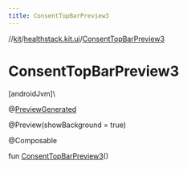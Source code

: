 ```yaml
---
title: ConsentTopBarPreview3
---
```

//[kit](../../index.html)/[healthstack.kit.ui](index.html)/[ConsentTopBarPreview3](-consent-top-bar-preview3.html)



# ConsentTopBarPreview3



[androidJvm]\




@[PreviewGenerated](../healthstack.kit.annotation/-preview-generated/index.html)



@Preview(showBackground = true)



@Composable



fun [ConsentTopBarPreview3](-consent-top-bar-preview3.html)()




